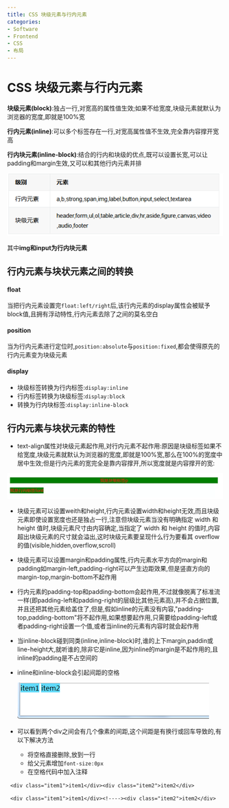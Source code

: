 ```yaml
---
title: CSS 块级元素与行内元素
categories:
- Software
- Frontend
- CSS
- 布局
---
```

# CSS 块级元素与行内元素

**块级元素(block)**:独占一行,对宽高的属性值生效;如果不给宽度,块级元素就默认为浏览器的宽度,即就是100%宽

**行内元素(inline)**:可以多个标签存在一行,对宽高属性值不生效,完全靠内容撑开宽高

**行内块元素(inline-block)**:结合的行内和块级的优点,既可以设置长宽,可以让padding和margin生效,又可以和其他行内元素并排

![clipboard.png](https://raw.githubusercontent.com/LuShan123888/Files/main/Pictures/2021-02-23-2020-12-10-bVbbW3s-20200915182549386.png)

其中**img和input为行内块元素**

## 行内元素与块状元素之间的转换

#### float

当把行内元素设置完`float:left/right`后,该行内元素的display属性会被赋予block值,且拥有浮动特性,行内元素去除了之间的莫名空白

#### position

 当为行内元素进行定位时,`position:absolute`与`position:fixed`,都会使得原先的行内元素变为块级元素

#### display

- 块级标签转换为行内标签:`display:inline`
- 行内标签转换为块级标签:`display:block`
- 转换为行内块标签:`display:inline-block`

## 行内元素与块状元素的特性

- text-align属性对块级元素起作用,对行内元素不起作用:原因是块级标签如果不给宽度,块级元素就默认为浏览器的宽度,即就是100%宽,那么在100%的宽度中居中生效;但是行内元素的宽完全是靠内容撑开,所以宽度就是内容撑开的宽:

![clipboard.png](https://raw.githubusercontent.com/LuShan123888/Files/main/Pictures/2021-02-23-2020-12-10-bVbbW3I-20200915182549403.png)

- 块级元素可以设置weith和height,行内元素设置width和height无效,而且块级元素即使设置宽度也还是独占一行,注意但块级元素当没有明确指定 width 和 height 值时,块级元素尺寸由内容确定,当指定了 width 和 height 的值时,内容超出块级元素的尺寸就会溢出,这时块级元素要呈现什么行为要看其 overflow 的值(visible,hidden,overflow,scroll)

- 块级元素可以设置margin和padding属性,行内元素水平方向的margin和padding如margin-left,padding-right可以产生边距效果,但是竖直方向的margin-top,margin-bottom不起作用

- 行内元素的padding-top和padding-bottom会起作用,不过就像脱离了标准流一样(即padding-left和padding-right的层级比其他元素高),并不会占据位置,并且还把其他元素给盖住了,但是,假如inline的元素没有内容,"padding-top,padding-bottom"将不起作用,如果想要起作用,只需要给padding-left或者padding-right设置一个值,或者当inline的元素有内容时就会起作用

- 当inline-block碰到同类(inline,inline-block)时,谁的上下margin,paddin或line-height大,就听谁的,除非它是inline,因为inline的margin是不起作用的,且inline的padding是不占空间的

- inline和inline-block会引起间距的空格

    ![clipboard.png](https://raw.githubusercontent.com/LuShan123888/Files/main/Pictures/2021-02-23-2020-12-10-bVbbW4l.png)

- 可以看到两个div之间会有几个像素的间距,这个间距是有换行或回车导致的,有以下解决方法

    - 将空格直接删除,放到一行
    - 给父元素增加`font-size:0px`
    - 在空格代码中加入注释

```
 <div class="item1">item1</div><div class="item2">item2</div>
```

```
 <div class="item1">item1</div><!----><div class="item2">item2</div>
```
